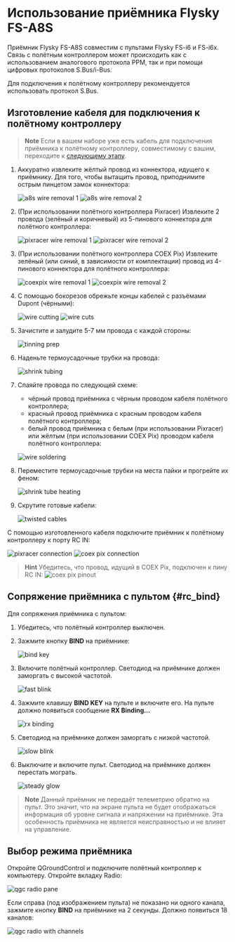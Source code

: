 # Использование приёмника Flysky FS-A8S

Приёмник Flysky FS-A8S совместим с пультами Flysky FS-i6 и FS-i6x. Связь с полётным контроллером может происходить как с использованием аналогового протокола PPM, так и при помощи цифровых протоколов S.Bus/i-Bus.

Для подключения к полётному контроллеру рекомендуется использовать протокол S.Bus.

## Изготовление кабеля для подключения к полётному контроллеру

> **Note** Если в вашем наборе уже есть кабель для подключения приёмника к полётному контроллеру, совместимому с вашим, переходите к [следующему этапу](#rc_bind).

1. Аккуратно извлеките жёлтый провод из коннектора, идущего к приёмнику. Для того, чтобы вытащить провод, приподнимите острым пинцетом замок коннектора:

    ![a8s wire removal 1](../assets/flysky_a8s/01_remove_cable_fs.png)
    ![a8s wire removal 2](../assets/flysky_a8s/02_remove_cable_fs.png)

2. (При использовании полётного контроллера Pixracer) Извлеките 2 провода (зелёный и коричневый) из 5-пинового коннектора для полётного контроллера:

    ![pixracer wire removal 1](../assets/flysky_a8s/03_remove_cable_pixracer.png)
    ![pixracer wire removal 2](../assets/flysky_a8s/04_remove_cable_pixracer.png)

3. (При использовании полётного контроллера COEX Pix) Извлеките зелёный (или синий, в зависимости от комплектации) провод из 4-пинового коннектора для полётного контроллера:

    ![coexpix wire removal 1](../assets/flysky_a8s/05_remove_cable_coexpix.png)
    ![coexpix wire removal 2](../assets/flysky_a8s/06_remove_cable_coexpix.png)

4. С помощью бокорезов обрежьте концы кабелей с разъёмами Dupont (чёрными):

    ![wire cutting](../assets/flysky_a8s/07_wirecuts_1.png)
    ![wire cuts](../assets/flysky_a8s/08_wirecuts_2.png)

5. Зачистите и залудите 5-7 мм провода с каждой стороны:

    ![tinning prep](../assets/flysky_a8s/09_wirecuts_stripped.png)

6. Наденьте термоусадочные трубки на провода:

    ![shrink tubing](../assets/flysky_a8s/10_heatshrink.png)

7. Спаяйте провода по следующей схеме:
    * чёрный провод приёмника с чёрным проводом кабеля полётного контроллера;
    * красный провод приёмника с красным проводом кабеля полётного контроллера;
    * белый провод приёмника с белым (при использовании Pixracer) или жёлтым (при использовании COEX Pix) проводом кабеля полётного контроллера:

    ![wire soldering](../assets/flysky_a8s/11_solder_scheme.png)

8. Переместите термоусадочные трубки на места пайки и прогрейте их феном:

    ![shrink tube heating](../assets/flysky_a8s/12_heatshrink_heat.png)

9. Скрутите готовые кабели:

    ![twisted cables](../assets/flysky_a8s/13_cable_twist.png)

С помощью изготовленного кабеля подключите приёмник к полётному контроллеру к порту RC IN:

![pixracer connection](../assets/flysky_a8s/14_pixracer_rcin.png)
![coex pix connection](../assets/flysky_a8s/14_coexpix_rcin.png)

> **Hint** Убедитесь, что провод, идущий в COEX Pix, подключен к пину RC IN:
![coex pix pinout](../assets/coexpix_bottom.jpg)

## Сопряжение приёмника с пультом {#rc_bind}

Для сопряжения приёмника с пультом:

1. Убедитесь, что полётный контроллер выключен.
2. Зажмите кнопку **BIND** на приёмнике:

    ![bind key](../assets/flysky_a8s/15_bind_key.png)

3. Включите полётный контроллер. Светодиод на приёмнике должен заморгать с высокой частотой.

    ![fast blink](../assets/flysky_a8s/16_bind_indicator.png)

4. Зажмите клавишу **BIND KEY** на пульте и включите его. На пульте должно появиться сообщение **RX Binding...**

    ![rx binding](../assets/flysky_a8s/17_controller_rxbind.png)

5. Светодиод на приёмнике должен заморгать с низкой частотой.

    ![slow blink](../assets/flysky_a8s/16_bind_indicator.png)

6. Выключите и включите пульт. Светодиод на приёмнике должен перестать мограть.

    ![steady glow](../assets/flysky_a8s/16_bind_indicator.png)

> **Note** Данный приёмник не передаёт телеметрию обратно на пульт. Это значит, что на экране пульта не будет отображаться информация об уровне сигнала и напряжении на приёмнике. Эта особенность приёмника не является неисправностью и не влияет на управление.

## Выбор режима приёмника

Откройте QGroundControl и подключите полётный контроллер к компьютеру. Откройте вкладку Radio:

![qgc radio pane](../assets/flysky_a8s/18_qgc_radio.png)

Если справа (под изображением пульта) не показано ни одного канала, зажмите кнопку **BIND** на приёмнике на 2 секунды. Должно появиться 18 каналов:

![qgc radio with channels](../assets/flysky_a8s/19_qgc_channels.png)
